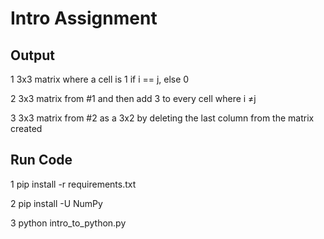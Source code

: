 # Intro Assignment 

## Output

1 3x3 matrix where a cell is 1 if i == j, else 0

2 3x3 matrix from #1 and then add 3 to every cell where i ≠j

3 3x3 matrix from #2 as a 3x2 by deleting the last column from the matrix created

## Run Code 

1 pip install -r requirements.txt

2 pip install -U NumPy

3 python intro_to_python.py



